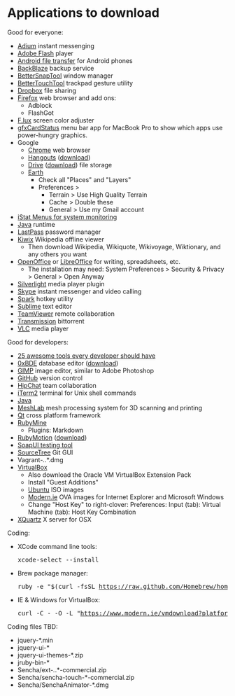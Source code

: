 # Applications to download

Good for everyone:

  * <a href="http://adium.im">Adium</a> instant messenging
  * <a href="http://get.adobe.com/flashplayer/otherversions/">Adobe Flash</a> player
  * <a href="http://www.android.com/filetransfer/">Android file transfer</a> for Android phones
  * <a href="http://www.backblaze.com/">BackBlaze</a> backup service
  * <a href="https://www.boastr.net/bettersnaptool/">BetterSnapTool</a> window manager
  * <a href="https://www.boastr.net/">BetterTouchTool</a> trackpad gesture utility
  * <a href="http://dropbox.com">Dropbox</a> file sharing
  * <a href="http://firefox.com">Firefox</a> web browser and add ons:
    * Adblock
    * FlashGot
  * <a href="http://justgetflux.com">F.lux</a> screen color adjuster
  * <a href="http://gfx.io/">gfxCardStatus</a> menu bar app for MacBook Pro to show which apps use power-hungry graphics. 
  * Google
    * <a href="https://www.google.com/intl/en/chrome/browser/welcome.html">Chrome</a> web browser
    * <a href="http://www.google.com/hangouts/">Hangouts</a> (<a href="https://www.google.com/tools/dlpage/hangoutplugin">download</a>)
    * <a href="http://drive.google.com">Drive</a> (<a href="https://www.google.com/intl/en/drive/download/">download</a>) file storage
    * <a href="https://www.google.com/earth/">Earth</a>
      * Check all "Places" and "Layers"
      * Preferences >
        * Terrain > Use High Quality Terrain
        * Cache > Double these
        * General > Use my Gmail account
  * <a href="http://bjango.com/mac/istatmenus/">iStat Menus for system monitoring</a>
  * <a href="http://java.com/en/">Java</a> runtime
  * <a href="http://lastpass.com/">LastPass</a> password manager
  * <a href="http://www.kiwix.org/wiki/Main_Page">Kiwix</a> Wikipedia offline viewer
    * Then download Wikipedia, Wikiquote, Wikivoyage, Wiktionary, and any others you want 
  * <a href="https://www.openoffice.org/">OpenOffice</a> or <a href="http://libreoffice.org">LibreOffice</a> for writing, spreadsheets, etc. 
    * The installation may need: System Preferences > Security & Privacy > General > Open Anyway
  * <a href="http://www.microsoft.com/getsilverlight/Get-Started/Install/Default.aspx">Silverlight</a> media player plugin
  * <a href="http://skype.com">Skype</a> instant messenger and video calling
  * <a href="http://www.macupdate.com/app/mac/14352/spark">Spark</a> hotkey utility
  * <a href="http://sublimetext.com">Sublime</a> text editor
  * <a href="http://www.teamviewer.com/">TeamViewer</a> remote collaboration</a>
  * <a href="http://www.transmissionbt.com/">Transmission</a> bittorrent
  * <a href="http://www.videolan.org/vlc/index.html">VLC</a> media player

Good for developers:

  * <a href=http://x-team.com/2013/11/25-awesome-tools-every-developer-should-have/>25 awesome tools every developer should have</a>
  * <a href="http://jetbrains.com">0xBDE</a> database editor (<a href="http://download.jetbrains.com/dbe/0xdbe-138.551.dmg">download</a>)
  * <a href="http://www.gimp.org/">GIMP</a> image editor, similar to Adobe Photoshop
  * <a href="https://mac.github.com/">GitHub</a> version control
  * <a href="https://www.hipchat.com/downloads">HipChat</a> team collaboration
  * <a href="http://www.iterm2.com">iTerm2</a> terminal for Unix shell commands
  * <a href="https://www.java.com/en/download/faq/java_mac.xml">Java</a>
  * <a href="http://sourceforge.net/projects/meshlab">MeshLab</a> mesh processing system for 3D scanning and printing
  * <a href="http://qt-project.org">Qt</a> cross platform framework
  * <a href="http://www.jetbrains.com/ruby/">RubyMine</a>
    * Plugins: Markdown
  * <a href="http://www.rubymotion.com">RubyMotion</a> (<a href="http://t.co/PjqUbXQL4Q">download</a>)
  * <a href="http://www.soapui.org">SoapUI testing tool</a>
  * <a href="http://www.sourcetreeapp.com/">SourceTree</a> Git GUI
  * Vagrant-*.*.*.dmg
  * <a href="https://www.virtualbox.org/">VirtualBox</a>
    * Also download the Oracle VM VirtualBox Extension Pack
    * Install "Guest Additions"
    * <a href="http://ubuntu.com">Ubuntu</a> ISO images
    * <a href="http://modern.ie">Modern.ie</a> OVA images for Internet Explorer and Microsoft Windows
    * Change "Host Key" to right-clover: Preferences: Input (tab): Virtual Machine (tab): Host Key Combination
  * <a href="https://xquartz.macosforge.org">XQuartz</a> X server for OSX

Coding:

  * XCode command line tools: <pre>xcode-select --install</a>
  * Brew package manager: <pre>ruby -e "$(curl -fsSL https://raw.github.com/Homebrew/homebrew/go/install)"</a>
  * IE & Windows for VirtualBox: <pre>curl -C - -O -L "https://www.modern.ie/vmdownload?platform=mac&virtPlatform=virtualbox&browserOS=IE11-Win8.1&parts=4&filename=VMBuild_20140402/VirtualBox/IE11_Win8.1/Mac/IE11.Win8.1.For.MacVirtualBox.part{1.sfx,2.rar,3.rar,4.rar}"</pre> 

Coding files TBD:

  * jquery-*.min
  * jquery-ui-*
  * jquery-ui-themes-*.zip
  * jruby-bin-*
  * Sencha/ext-*.*.*-commercial.zip
  * Sencha/sencha-touch-*-commercial.zip
  * Sencha/SenchaAnimator-*.dmg
